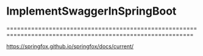# ImplementSwaggerInSpringBoot

===========================================================================================================

https://springfox.github.io/springfox/docs/current/
